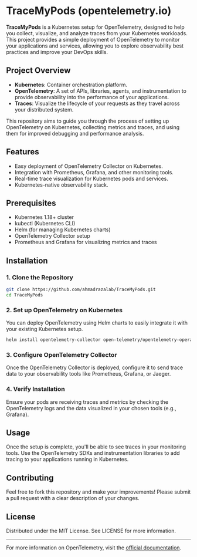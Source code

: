 # TraceMyPods (opentelemetry.io)

**TraceMyPods** is a Kubernetes setup for OpenTelemetry, designed to help you collect, visualize, and analyze traces from your Kubernetes workloads. This project provides a simple deployment of OpenTelemetry to monitor your applications and services, allowing you to explore observability best practices and improve your DevOps skills.

## Project Overview

- **Kubernetes**: Container orchestration platform.
- **OpenTelemetry**: A set of APIs, libraries, agents, and instrumentation to provide observability into the performance of your applications.
- **Traces**: Visualize the lifecycle of your requests as they travel across your distributed system.

This repository aims to guide you through the process of setting up OpenTelemetry on Kubernetes, collecting metrics and traces, and using them for improved debugging and performance analysis.

## Features

- Easy deployment of OpenTelemetry Collector on Kubernetes.
- Integration with Prometheus, Grafana, and other monitoring tools.
- Real-time trace visualization for Kubernetes pods and services.
- Kubernetes-native observability stack.

## Prerequisites

- Kubernetes 1.18+ cluster
- kubectl (Kubernetes CLI)
- Helm (for managing Kubernetes charts)
- OpenTelemetry Collector setup
- Prometheus and Grafana for visualizing metrics and traces

## Installation

### 1. Clone the Repository
```bash
git clone https://github.com/ahmadrazalab/TraceMyPods.git
cd TraceMyPods
```

### 2. Set up OpenTelemetry on Kubernetes
You can deploy OpenTelemetry using Helm charts to easily integrate it with your existing Kubernetes setup.

```bash
helm install opentelemetry-collector open-telemetry/opentelemetry-operator
```

### 3. Configure OpenTelemetry Collector
Once the OpenTelemetry Collector is deployed, configure it to send trace data to your observability tools like Prometheus, Grafana, or Jaeger.

### 4. Verify Installation
Ensure your pods are receiving traces and metrics by checking the OpenTelemetry logs and the data visualized in your chosen tools (e.g., Grafana).

## Usage

Once the setup is complete, you'll be able to see traces in your monitoring tools. Use the OpenTelemetry SDKs and instrumentation libraries to add tracing to your applications running in Kubernetes.

## Contributing

Feel free to fork this repository and make your improvements! Please submit a pull request with a clear description of your changes.

## License

Distributed under the MIT License. See LICENSE for more information.

---

For more information on OpenTelemetry, visit the [official documentation](https://opentelemetry.io/docs/).
